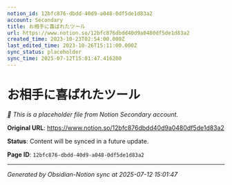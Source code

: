 ```yaml
---
notion_id: 12bfc876-dbdd-40d9-a048-0df5de1d83a2
account: Secondary
title: お相手に喜ばれたツール
url: https://www.notion.so/12bfc876dbdd40d9a0480df5de1d83a2
created_time: 2023-10-23T02:54:00.000Z
last_edited_time: 2023-10-26T15:11:00.000Z
sync_status: placeholder
sync_time: 2025-07-12T15:01:47.416200
---
```


# お相手に喜ばれたツール

*🔄 This is a placeholder file from Notion Secondary account.*

**Original URL**: https://www.notion.so/12bfc876dbdd40d9a0480df5de1d83a2

**Status**: Content will be synced in a future update.

**Page ID**: `12bfc876-dbdd-40d9-a048-0df5de1d83a2`

---

*Generated by Obsidian-Notion sync at 2025-07-12 15:01:47*
